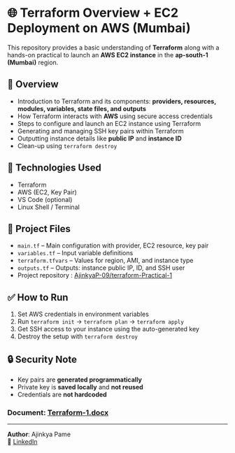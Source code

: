 # 🌐 Terraform Overview + EC2 Deployment on AWS (Mumbai)

This repository provides a basic understanding of **Terraform** along with a hands-on practical to launch an **AWS EC2 instance** in the **ap-south-1 (Mumbai)** region.

## 📘 Overview

- Introduction to Terraform and its components: **providers, resources, modules, variables, state files, and outputs**
- How Terraform interacts with **AWS** using secure access credentials
- Steps to configure and launch an EC2 instance using Terraform
- Generating and managing SSH key pairs within Terraform
- Outputting instance details like **public IP** and **instance ID**
- Clean-up using `terraform destroy`

## 🧪 Technologies Used

- Terraform
- AWS (EC2, Key Pair)
- VS Code (optional)
- Linux Shell / Terminal

## 📁 Project Files

- `main.tf` – Main configuration with provider, EC2 resource, key pair
- `variables.tf` – Input variable definitions
- `terraform.tfvars` – Values for region, AMI, and instance type
- `outputs.tf` – Outputs: instance public IP, ID, and SSH user
- Project repository : [AjinkyaP-09/terraform-Practical-1](https://github.com/AjinkyaP-09/terraform-Practical-1.git)
## ✅ How to Run

1. Set AWS credentials in environment variables
2. Run `terraform init` → `terraform plan` → `terraform apply`
3. Get SSH access to your instance using the auto-generated key
4. Destroy the setup with `terraform destroy`

## 🔒 Security Note

- Key pairs are **generated programmatically**
- Private key is **saved locally** and **not reused**
- Credentials are **not hardcoded**

### Document: [Terraform-1.docx](./Terraform-1.docx)

---

**Author**: Ajinkya Pame  
🔗 [LinkedIn](https://www.linkedin.com/in/ajinkya-pame-4a752b346)
